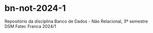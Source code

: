 # bn-not-2024-1
Repositório da disciplina Banco de Dados - Não Relacional, 3º semestre DSM Fatec Franca 2024/1
